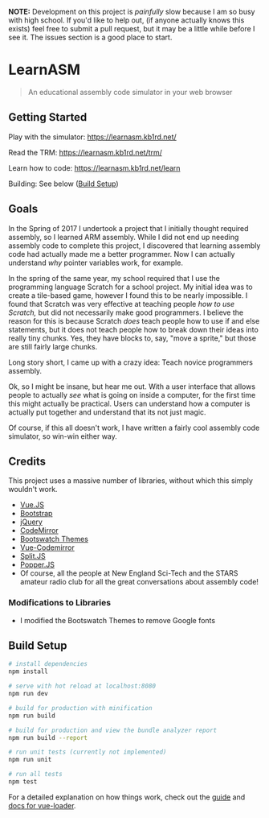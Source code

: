 **NOTE:** Development on this project is *painfully* slow because I am so busy with high school. If you'd like to help out, (if anyone actually knows this exists) feel free to submit a pull request, but it may be a little while before I see it. The issues section is a good place to start.

# LearnASM

> An educational assembly code simulator in your web browser

## Getting Started
Play with the simulator: https://learnasm.kb1rd.net/

Read the TRM: https://learnasm.kb1rd.net/trm/

Learn how to code: https://learnasm.kb1rd.net/learn

Building: See below ([Build Setup](#build-setup))

## Goals
In the Spring of 2017 I undertook a project that I initially thought required assembly, so I learned ARM assembly. While I did not end up needing assembly code to complete this project, I discovered that learning assembly code had actually made me a better programmer. Now I can actually understand *why* pointer variables work, for example.

In the spring of the same year, my school required that I use the programming language Scratch for a school project. My initial idea was to create a tile-based game, however I found this to be nearly impossible. I found that Scratch was very effective at teaching people *how to use Scratch,* but did not necessarily make good programmers. I believe the reason for this is because Scratch *does* teach people how to use if and else statements, but it does not teach people how to break down their ideas into really tiny chunks. Yes, they have blocks to, say, "move a sprite," but those are still fairly large chunks.

Long story short, I came up with a crazy idea: Teach novice programmers assembly.

Ok, so I might be insane, but hear me out. With a user interface that allows people to actually *see* what is going on inside a computer, for the first time this might actually be practical. Users can understand how a computer is actually put together and understand that its not just magic.

Of course, if this all doesn't work, I have written a fairly cool assembly code simulator, so win-win either way.

## Credits
This project uses a massive number of libraries, without which this simply wouldn't work.
- [Vue.JS](https://vuejs.org/)
- [Bootstrap](https://getbootstrap.com/)
- [jQuery](https://jquery.com/)
- [CodeMirror](https://codemirror.net/)
- [Bootswatch Themes](https://bootswatch.com/)
- [Vue-Codemirror](https://surmon-china.github.io/vue-codemirror/)
- [Split.JS](http://nathancahill.github.io/Split.js/)
- [Popper.JS](https://popper.js.org/)
- Of course, all the people at New England Sci-Tech and the STARS amateur radio club for all the great conversations about assembly code!

### Modifications to Libraries
- I modified the Bootswatch Themes to remove Google fonts

## Build Setup

``` bash
# install dependencies
npm install

# serve with hot reload at localhost:8080
npm run dev

# build for production with minification
npm run build

# build for production and view the bundle analyzer report
npm run build --report

# run unit tests (currently not implemented)
npm run unit

# run all tests
npm test
```

For a detailed explanation on how things work, check out the [guide](http://vuejs-templates.github.io/webpack/) and [docs for vue-loader](http://vuejs.github.io/vue-loader).
